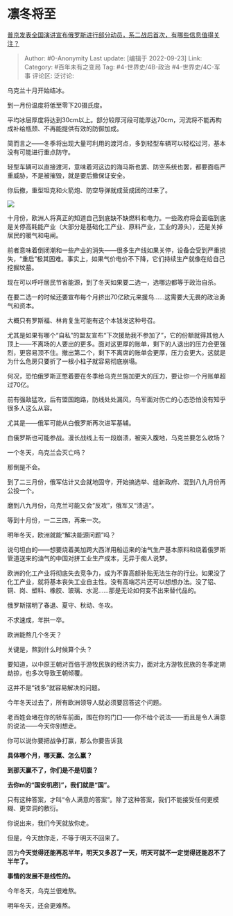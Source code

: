 # 凛冬将至
[普京发表全国演讲宣布俄罗斯进行部分动员，系二战后首次，有哪些信息值得关注？](https://www.zhihu.com/question/554695212/answer/2683977918)

> Author: #0-Anonymity
> Last update: [编辑于 2022-09-23]
> Link:
> Category: #百年未有之变局
> Tag: #4-世界史/4B-政治 #4-世界史/4C-军事
> 评论区:
> 泛讨论:

乌克兰十月开始结冰。

到一月份温度将低至零下20摄氏度。

平均冰层厚度将达到30cm以上。部分较厚河段可能厚达70cm，河流将不能再构成补给瓶颈、不再能提供有效的防御加成。

简而言之——冬季将出现大量可利用的渡河点，多到轻型车辆可以轻松过河，基本没有可能进行重点防守。

轻型车辆可以直接渡河，意味着河这边的海马斯也罢、防空系统也罢，都要面临严重威胁，不是被摧毁，就是要后撤保证安全。

你后撤，重型坦克和火箭炮、防空导弹就成营成团的过来了。

![](https://pic1.zhimg.com/50/v2-2a1a0240f16ddd46de6378b73f94b55b_720w.jpg?source=1940ef5c)

十月份，欧洲人将真正的知道自己到底缺不缺燃料和电力。一些政府将会面临到底是关停高耗能产业（大部分是基础化工产业、原料产业，工业的源头），还是关掉居民的暖气和电闸。

前者意味着倒闭潮和一些产业的消失——很多生产线如果关停，设备会受到严重损失，“重启”极其困难。事实上，如果气价电价不下降，它们持续生产就像在给自己挖掘坟墓。

现在可以呼吁居民节省能源，到了冬天如果要二选一，选哪边都等于政治自杀。

在要二选一的时候还要宣布每个月挤出70亿欧元来援乌……这需要大无畏的政治勇气和资本。

大概只有罗斯福、林肯复生可能有这个本钱发这种号召。

尤其是如果有哪个“自私”的盟友宣布“下次援助我不参加了”，它的份额就得其他人顶上——不离场的人要出的更多。面对这更厚的账单，剩下的人退出的压力会更强烈，更容易顶不住。撤出第二个，剩下不离席的账单会更厚，压力会更大。这就是为什么危房只要折了一根小柱子就容易彻底崩塌。

何况，恐怕俄罗斯正憋着要在冬季给乌克兰施加更大的压力，要让你一个月账单超过70亿。

前有强敌猛攻，后有盟国跑路，防线处处漏风，乌军面对伤亡的心态恐怕没有知乎很多人这么从容。

尤其是——俄军可能从白俄罗斯再次进军基辅。

白俄罗斯也可能参战。漫长战线上有一段崩溃，被突入腹地，乌克兰要怎么收场？

一个冬天，乌克兰会灭亡吗？

那倒是不会。

到了二三月份，俄军估计又会就地固守，开始搞选举、组新政府、混到八九月份再公投一个。

磨到八九月份，乌克兰可能又会“反攻”，俄军又“溃逃“。

等到十月份，一二三四，再来一次。

明年冬天，欧洲就能“解决能源问题”吗？

说句坦白的——想要烧着美加跨大西洋用船运来的油气生产基本原料和烧着俄罗斯管道送来的油气的中国对拼工业生产成本，无异于痴人说梦。

欧洲的化工产业将彻底失去竞争力，成为不靠高额补贴无法生存的行业。如果没了化工产业，就将基本丧失工业自主性。没有高端芯片还可以想想办法。没了铝、铜、岗、塑料、橡胶、玻璃、水泥……那是无论如何变不出来替代品的。

俄罗斯摆明了春退、夏守、秋动、冬攻。

不求速成，年拱一卒。

欧洲能熬几个冬天？

关键是，熬到什么时候算个头？

要知道，以中原王朝对百倍于游牧民族的经济实力，面对北方游牧民族的冬季定期劫掠，也多次导致王朝倾覆。

这并不是“钱多”就容易解决的问题。

今年冬天过去了，所有欧洲领导人就必须要回答这个问题。

老百姓会堵在你的轿车前面，围在你的门口——你不给个说法——而且是令人满意的说法——今天你别想走。

你可以说你要把战争打赢，那么你要告诉我

**具体哪个月，哪天赢、怎么赢？**

**到那天赢不了，你们是不是切腹？**

**去你m的“国安机密]”，我们就是“国”。**

只有这种答案，才叫“令人满意的答案”。除了这种答案，我们不能接受任何更模糊、更空洞的敷衍。

你说出来，我们今天就放你走。

但是，今天放你走，不等于明天不回来了。

因为**今天觉得还能再忍半年，明天又多忍了一天，明天可就不一定觉得还能忍不了半年了。**

**事情的发展不是线性的。**

今年冬天，乌克兰很难熬。

明年冬天，还会更难熬。
